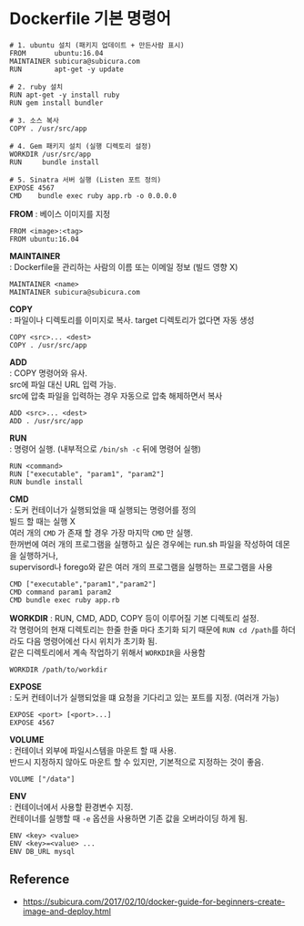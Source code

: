 # Dockerfile 기본 명령어

```
# 1. ubuntu 설치 (패키지 업데이트 + 만든사람 표시)
FROM       ubuntu:16.04
MAINTAINER subicura@subicura.com
RUN        apt-get -y update

# 2. ruby 설치
RUN apt-get -y install ruby
RUN gem install bundler

# 3. 소스 복사
COPY . /usr/src/app

# 4. Gem 패키지 설치 (실행 디렉토리 설정)
WORKDIR /usr/src/app
RUN     bundle install

# 5. Sinatra 서버 실행 (Listen 포트 정의)
EXPOSE 4567
CMD    bundle exec ruby app.rb -o 0.0.0.0
```

**FROM** 
: 베이스 이미지를 지정 
```
FROM <image>:<tag>  
FROM ubuntu:16.04  
```

**MAINTAINER**  
: Dockerfile을 관리하는 사람의 이름 또는 이메일 정보 (빌드 영향 X)  
```
MAINTAINER <name>
MAINTAINER subicura@subicura.com
```

**COPY**  
: 파일이나 디렉토리를 이미지로 복사. target 디렉토리가 없다면 자동 생성  
```
COPY <src>... <dest>
COPY . /usr/src/app
```

**ADD**  
: COPY 명령어와 유사.   
src에 파일 대신 URL 입력 가능.   
src에 압축 파일을 입력하는 경우 자동으로 압축 해제하면서 복사  
```
ADD <src>... <dest>  
ADD . /usr/src/app  
```

**RUN**  
: 명령어 실행. (내부적으로 `/bin/sh -c` 뒤에 명령어 실행)  
```
RUN <command>  
RUN ["executable", "param1", "param2"]  
RUN bundle install  
```
 
**CMD**  
: 도커 컨테이너가 실행되었을 때 실행되는 명령어를 정의  
빌드 할 때는 실행 X  
여러 개의 `CMD` 가 존재 할 경우 가장 마지막 `CMD` 만 실행.  
한꺼번에 여러 개의 프로그램을 실행하고 싶은 경우에는 run.sh 파일을 작성하여 데몬을 실행하거나,  
supervisord나 forego와 같은 여러 개의 프로그램을 실행하는 프로그램을 사용  
```
CMD ["executable","param1","param2"]
CMD command param1 param2
CMD bundle exec ruby app.rb
```

**WORKDIR**
: RUN, CMD, ADD, COPY 등이 이루어질 기본 디렉토리 설정.  
각 명령어의 현재 디렉토리는 한줄 한줄 마다 초기화 되기 때문에 `RUN cd /path`를 하더라도 다음 명령어에선 다시 위치가 초기화 됨.  
같은 디렉토리에서 계속 작업하기 위해서 `WORKDIR`을 사용함
```
WORKDIR /path/to/workdir
```

**EXPOSE**  
: 도커 컨테이너가 실행되었을 떄 요청을 기다리고 있는 포트를 지정. (여러개 가능)  
```
EXPOSE <port> [<port>...]
EXPOSE 4567
```

**VOLUME**  
: 컨테이너 외부에 파일시스템을 마운트 할 때 사용.   
반드시 지정하지 않아도 마운트 할 수 있지만, 기본적으로 지정하는 것이 좋음.  
```
VOLUME ["/data"]
```

**ENV**  
: 컨테이너에서 사용할 환경변수 지정.  
컨테이너를 실행할 때 `-e` 옵션을 사용하면 기존 값을 오버라이딩 하게 됨.  
```
ENV <key> <value>
ENV <key>=<value> ...
ENV DB_URL mysql
```

## Reference
- https://subicura.com/2017/02/10/docker-guide-for-beginners-create-image-and-deploy.html